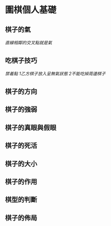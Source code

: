 # 圍棋個人基礎

## 棋子的氣

###### 直線相鄰的交叉點就是氣 

## 吃棋子技巧

###### 禁着點 1乙方棋子放入呈無氣狀態 2不能吃掉周邊棋子 

## 棋子的方向

## 棋子的強弱

## 棋子的真眼與假眼

## 棋子的死活

## 棋子的大小

## 棋子的作用

## 棋型的判斷

## 棋子的佈局



>
